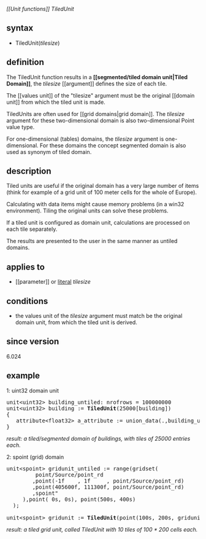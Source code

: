*[[Unit functions]] TiledUnit*

## syntax

-   TiledUnit(*tilesize*)

## definition

The TiledUnit function results in a **[[segmented/tiled domain unit|Tiled Domain]]**, the *tilesize* [[argument]] defines the size of each tile.

The [[values unit]] of the "tilesize" argument must be the original [[domain unit]] from which the tiled unit is made.

TiledUnits are often used for [[grid domains|grid domain]]. The *tilesize* argument for these two-dimensional domain is also two-dimensional Point value type.

For one-dimensional (tables) domains, the *tilesize* argument is one-dimensional. For these domains the concept segmented domain is also used as synonym of tiled domain.

## description

Tiled units are useful if the original domain has a very large number of items (think for example of a grid unit of 100 meter cells for the whole of Europe).

Calculating with data items might cause memory problems (in a win32 environment). Tiling the original units can solve these problems.

If a tiled unit is configured as domain unit, calculations are processed on each tile separately.

The results are presented to the user in the same manner as untiled
domains.

## applies to

-   [[parameter]] or [literal](https://en.wikipedia.org/wiki/Literal_(computer_programming)) *tilesize*

## conditions

-   the values unit of the *tilesize* argument must match be the original domain unit, from which the tiled unit is derived.

## since version

6.024

## example

1: uint32 domain unit
<pre>
unit&lt;uint32&gt; building_untiled: nrofrows = 100000000
unit&lt;uint32&gt; building := <B>TiledUnit</B>(25000[building])
{
   attribute&lt;float32&gt; a_attribute := union_data(.,building_untiled/a_attribute);
}
</pre>
*result: a tiled/segmented domain of buildings, with tiles of 25000 entries each.*

2: spoint (grid) domain
<pre>
unit&lt;spoint&gt; gridunit_untiled := range(gridset(
         point/Source/point_rd
        ,point(-1f    , 1f     , point/Source/point_rd)
        ,point(405600f, 111300f, point/Source/point_rd)
        ,spoint"
     ),point( 0s, 0s), point(500s, 400s)
  );

unit&lt;spoint&gt; gridunit := <B>TiledUnit</B>(point(100s, 200s, gridunit_untiled));
</pre>

*result: a tiled grid unit, called TiledUnit with 10 tiles of 100 * 200 cells each.*